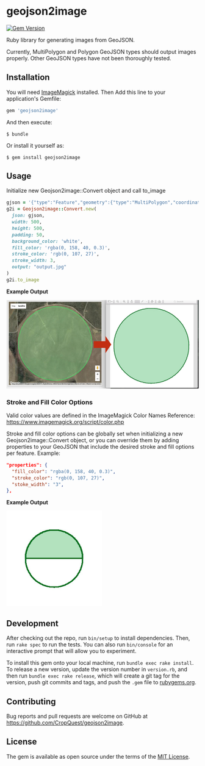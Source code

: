 # geojson2image

[![Gem Version](http://img.shields.io/gem/v/geojson2image.svg)][gem]

[gem]: https://rubygems.org/gems/geojson2image

Ruby library for generating images from GeoJSON.

Currently, MultiPolygon and Polygon GeoJSON types should output images properly. Other GeoJSON types have not been thoroughly tested.

## Installation

You will need [ImageMagick](http://imagemagick.org/) installed. Then Add this line to your application's Gemfile:

```ruby
gem 'geojson2image'
```

And then execute:

    $ bundle

Or install it yourself as:

    $ gem install geojson2image

## Usage

Initialize new Geojson2image::Convert object and call to_image
```ruby
gjson = '{"type":"Feature","geometry":{"type":"MultiPolygon","coordinates":[......'
g2i = Geojson2image::Convert.new(
  json: gjson,
  width: 500,
  height: 500,
  padding: 50,
  background_color: 'white',
  fill_color: 'rgba(0, 158, 40, 0.3)',
  stroke_color: 'rgb(0, 107, 27)',
  stroke_width: 3,
  output: "output.jpg"
)
g2i.to_image
```

**Example Output**

![Example Output](example/example_output.jpg?raw=true "Example Output")

### Stroke and Fill Color Options

Valid color values are defined in the ImageMagick Color Names Reference:
https://www.imagemagick.org/script/color.php

Stroke and fill color options can be globally set when initializing a
new Geojson2image::Convert object, or you can override them by adding
properties to your GeoJSON that include the desired stroke and fill options per
feature. Example:

```json
"properties": {
  "fill_color": "rgba(0, 158, 40, 0.3)",
  "stroke_color": "rgb(0, 107, 27)",
  "stoke_width": "3",
},
```
**Example Output**

![Example Output](example/fill_options_example.jpg?raw=true "Fill Options Example Output")

## Development

After checking out the repo, run `bin/setup` to install dependencies. Then, run `rake spec` to run the tests. You can also run `bin/console` for an interactive prompt that will allow you to experiment.

To install this gem onto your local machine, run `bundle exec rake install`. To release a new version, update the version number in `version.rb`, and then run `bundle exec rake release`, which will create a git tag for the version, push git commits and tags, and push the `.gem` file to [rubygems.org](https://rubygems.org).

## Contributing

Bug reports and pull requests are welcome on GitHub at https://github.com/CropQuest/geojson2image.


## License

The gem is available as open source under the terms of the [MIT License](http://opensource.org/licenses/MIT).
